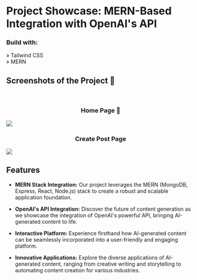 # Project Showcase: MERN-Based Integration with OpenAI's API

<h3>Build with:</h3>
» Tailwind CSS <br>
» MERN


<h2>Screenshots of the Project 📸</h2>
<br>

<h3 align='center'>Home Page  🏡</h3>

<img src='https://github.com/Darshan2923/DreamCanvas/assets/135990671/e2669bf9-7550-4df9-bc3e-392a42e93dd8.png'/>
<h3 align='center'>Create Post Page</h3>
<img src='https://github.com/Darshan2923/DreamCanvas/assets/135990671/d71e1f79-8528-4d56-88b4-62736e643a88.png'/>



## Features

- **MERN Stack Integration:** Our project leverages the MERN (MongoDB, Express, React, Node.js) stack to create a robust and scalable application foundation.

- **OpenAI's API Integration:** Discover the future of content generation as we showcase the integration of OpenAI's powerful API, bringing AI-generated content to life.

- **Interactive Platform:** Experience firsthand how AI-generated content can be seamlessly incorporated into a user-friendly and engaging platform.

- **Innovative Applications:** Explore the diverse applications of AI-generated content, ranging from creative writing and storytelling to automating content creation for various industries.

